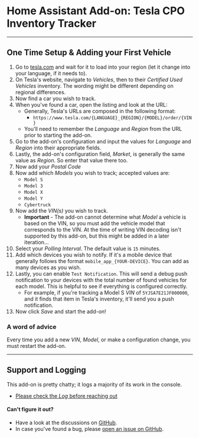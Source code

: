 # Home Assistant Add-on: Tesla CPO Inventory Tracker

<hr />

## One Time Setup & Adding your First Vehicle

1. Go to [tesla.com][tesla] and wait for it to load into your region (let it change into your language, if it needs to).
1. On Tesla's website, navigate to *Vehicles*, then to their *Certified Used Vehicles* inventory. The wording might be different depending on regional differences.
1. Now find a car you wish to track.
1. When you've found a car, open the listing and look at the URL:
    <!-- - ![Tesla inventory item with arrows showing region, language, and vin](images/tesla_url_inventory_edited.png) -->
    - Generally, Tesla's URLs are composed in the following format: 
        - `https://www.tesla.com/{LANGUAGE}_{REGION}/{MODEL}/order/{VIN}`
    - You'll need to remember the *Language* and *Region* from the URL prior to starting the add-on.
1. Go to the add-on's configuration and input the values for *Language* and *Region* into their appropriate fields.
1. Lastly, the add-on's configuration field, *Market*, is generally the same value as *Region*. So enter that value there too.
1. Now add your *Postal Code*
1. Now add which *Models* you wish to track; accepted values are:
    - `Model S`
    - `Model 3`
    - `Model X`
    - `Model Y`
    - `Cybertruck`
1. Now add the *VIN(s)* you wish to track. 
    - **Important** - The add-on cannot determine what *Model* a vehicle is based on the VIN, so you must add the vehicle model that corresponds to the VIN. At the time of writing VIN decoding isn't supported by this add-on, but this might be added in a later iteration...
1. Select your *Polling Interval*. The default value is `15` minutes.
1. Add which devices you wish to notify. If it's a mobile device that generally follows the format `mobile_app_{YOUR-DEVICE}`. You can add as many devices as you wish.
1. Lastly, you can enable `Test Notification`. This will send a debug push notification to your devices with the total number of found vehicles for each model. This is helpful to see if everything is configured correctly.
    - For example, if you're tracking a Model S *VIN* of `5YJSA7E21JF000000`, and it finds that item in Tesla's inventory, it'll send you a push notification.
1. Now click *Save* and start the add-on!

### A word of advice
Every time you add a new *VIN*, *Model*, or make a configuration change, you must restart the add-on.

<hr />

## Support and Logging

This add-on is pretty chatty; it logs a majority of its work in the console. 
- [Please check the *Log* before reaching out][log]

#### Can't figure it out?

- Have a look at the discussions on [GitHub][discuss].
- In case you've found a bug, please [open an issue on GitHub][issue].

[tesla]: https://tesla.com
[url-image]: images/tesla_url_inventory_edited.png
[log]: http://homeassistant.local:8123/hassio/addon/local_tesla_cpo_inventory_tracker/logs
[repo]: https://github.com/mwood77/ha-tesla-inventory-tracker/issues
[discuss]: https://github.com/mwood77/ha-tesla-inventory-tracker/discussions
[issue]: https://github.com/mwood77/ha-tesla-inventory-tracker/issues/new
